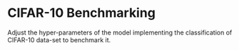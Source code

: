 # CIFAR-10 Benchmarking

Adjust the hyper-parameters of the model implementing the classification of CIFAR-10 data-set to benchmark it.
